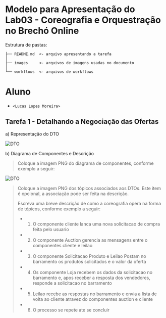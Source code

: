 # Modelo para Apresentação do Lab03 - Coreografia e Orquestração no Brechó Online

Estrutura de pastas:

~~~
├── README.md  <- arquivo apresentando a tarefa
│
├── images     <- arquivos de imagens usadas no documento
│
└── workflows  <- arquivos de workflows
~~~

# Aluno
* `<Lucas Lopes Moreira>`

## Tarefa 1 - Detalhando a Negociação das Ofertas

a) Representação do DTO

![DTO](images/diagram.png)

b) Diagrama de Componentes e Descrição

> Coloque a imagem PNG do diagrama de componentes, conforme exemplo a seguir:
>
![DTO](images/dto.png)
>
> Coloque a imagem PNG dos tópicos associados aos DTOs. Este item é opcional, a associação pode ser feita na descrição.
>
> Escreva uma breve descrição de como a coreografia opera na forma de tópicos, conforme exemplo a seguir:
>
> * 1. O componente cliente lanca uma nova solicitacao de compra feita pelo usuario
> * 2. O componente Auction gerencia as mensagens entre o componentes cliente e leilao 
> * 3. O componente Solicitacao Produto e Leilao Postam no barramento os produtos solicitados e o valor da oferta
> * 4. Os componente Loja recebem os dados da solicitacao no barramento e, apos receber a resposta dos vendedores, responde a solicitacao no barramento
> * 5. Leilao recebe as respostas no barramento e envia a lista de volta ao cliente atravez do componentes auction e cliente
> * 6. O processo se repete ate se concluir
